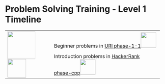 # Problem Solving Training - Level 1 Timeline

<table>
    <tbody>
        <tr>
        <td rowspan=2 align="left" width="30%">
            <img src="https://github.com/cs-MohamedAyman/cs-MohamedAyman/blob/main/100-days/day.jpg" width="90px"></img>
            <img src="https://github.com/cs-MohamedAyman/cs-MohamedAyman/blob/main/100-days/01.jpg" width="60px"></img>
        </td>
        <td align="left" width="70%">Beginner problems in <a href="https://github.com/cs-MohamedAyman/Problem-Solving-Training/tree/master/level-1/uri-phase-1-1">URI phase-1-1</a><img src="https://github.com/cs-MohamedAyman/Problem-Solving-Training/blob/master/online-judges-logos/uri.jpg" width="50px"></img></td>
        </tr>
        <tr>
        <td align="left" width="70%">Introduction problems in <a href="https://github.com/cs-MohamedAyman/Problem-Solving-Training/tree/master/level-1/hackerrank-phase-1-cpp">HackerRank phase-cpp</a><img src="https://github.com/cs-MohamedAyman/Problem-Solving-Training/blob/master/online-judges-logos/hackerrank.jpg" width="50px"></img></td>
        </tr>
    </tbody>
</table>
